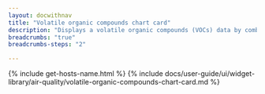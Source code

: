 ```yaml
---
layout: docwithnav
title: "Volatile organic compounds chart card"
description: "Displays a volatile organic compounds (VOCs) data by combining the latest and aggregated values with an optional simplified chart."
breadcrumbs: "true"
breadcrumbs-steps: "2"

---
```

{% include get-hosts-name.html %}
{% include docs/user-guide/ui/widget-library/air-quality/volatile-organic-compounds-chart-card.md %}
